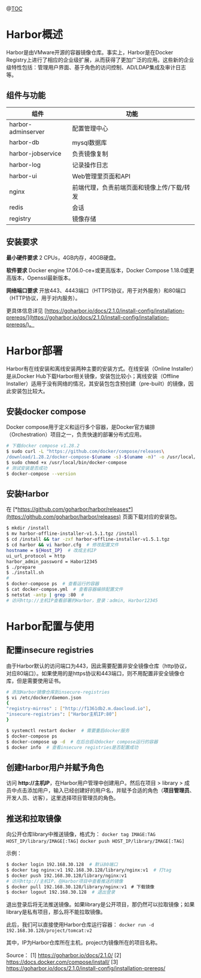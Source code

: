 ﻿@[TOC](部署和使用Harbor镜像仓库)

# Harbor概述
Harbor是由VMware开源的容器镜像仓库。事实上，Harbor是在Docker Registry上进行了相应的企业级扩展，从而获得了更加广泛的应用。这些新的企业级特性包括：管理用户界面、基于角色的访问控制、AD/LDAP集成及审计日志等。

## 组件与功能
| 组件 | 功能 |
|--|--|
| harbor-adminserver | 配置管理中心 |
| harbor-db | mysql数据库 |
| harbor-jobservice | 负责镜像复制 |
| harbor-log | 记录操作日志 |
| harbor-ui | Web管理里页面和API |
| nginx | 前端代理，负责前端页面和镜像上传/下载/转发 |
| redis | 会话 |
| registry | 镜像存储 |

## 安装要求

**最小硬件要求**
2 CPUs，4GB内存，40GB硬盘。

**软件要求**
Docker engine 17.06.0-ce+或更高版本，Docker Compose 1.18.0或更高版本，Openssl最新版本。

**网络端口要求**
开放443、4443端口（HTTPS协议，用于对外服务）和80端口（HTTP协议，用于对内服务）。

更具体信息详见 [https://goharbor.io/docs/2.1.0/install-config/installation-prereqs/](https://goharbor.io/docs/2.1.0/install-config/installation-prereqs/)。

# Harbor部署
Harbor有在线安装和离线安装两种主要的安装方式。在线安装（Online Installer）是从Docker Hub下载Harbor相关镜像，安装包比较小；离线安装（Offline Installer）适用于没有网络的情况，其安装包包含预创建（pre-built）的镜像，因此安装包比较大。

## 安装docker compose

Docker compose用于定义和运行多个容器，是Docker官方编排（Orchestration）项目之一，负责快速的部署分布式应用。
```bash
# 下载docker compose v1.28.2
$ sudo curl -L "https://github.com/docker/compose/releases\
/download/1.28.2/docker-compose-$(uname -s)-$(uname -m)" -o /usr/local/bin/docker-compose
$ sudo chmod +x /usr/local/bin/docker-compose
# 测试安装是否成功
$ docker-compose --version
```

## 安装Harbor
在 [*https://github.com/goharbor/harbor/releases*](https://github.com/goharbor/harbor/releases) 页面下载对应的安装包。
```bash
$ mkdir /install
$ mv harbor-offline-installer-v1.5.1.tgz /install
$ cd /install && tar -zxf harbor-offline-installer-v1.5.1.tgz
$ cd harbor && vi harbor.cfg  # 修改配置文件
hostname = ${Host_IP}  # 改成主机IP
ui_url_protocol = http
harbor_admin_password = Habor12345
$ ./prepare
$ ./install.sh
# 
$ docker-compose ps  # 查看运行的容器
$ cat docker-compse.yml  # 查看容器编排配置文件
$ netstat -antp | grep :80  # 
# 访问http://主机IP查看部署的Harbor，登录：admin, Harbor12345
```

# Harbor配置与使用
## 配置insecure registries
由于Harbor默认的访问端口为443，因此需要配置非安全镜像仓库（http协议，对应80端口）。如果使用的是https协议和443端口，则不用配置非安全镜像仓库，但是需要使用证书。
```bash
# 添加Harbor镜像仓库到insecure-registries
$ vi /etc/docker/daemon.json
{
"registry-mirros" : ["http://f1361db2.m.daocloud.io"],
"insecure-registries": ["Harbor主机IP:80"]
}

$ systemctl restart docker  # 需要重启docker服务
$ docker-compose ps
$ docker-compose up -d  # 在后台启动docker compose运行的容器
$ docker info  # 查看insecure registries是否配置成功
```

## 创建Harbor用户并赋予角色
访问 **http://主机IP**，在Harbor用户管理中创建用户。然后在项目 > library > 成员中点击添加用户，输入已经创建好的用户名，并赋予合适的角色（**项目管理员**、开发人员、访客），这里选择项目管理员的角色。


## 推送和拉取镜像
向公开仓库library中推送镜像，格式为：
`docker tag IMAGE:TAG HOST_IP/library/IMAGE[:TAG]`
`docker push HOST_IP/library/IMAGE[:TAG]`


示例：
```bash
$ docker login 192.168.30.128  # 默认80端口
$ docker tag nginx:v1 192.168.30.128/library/nginx:v1  # 打tag
$ docker push 192.168.30.128/library/nginx:v1
# 访问http://主机IP，在Harbor项目中查看推送的镜像
$ docker pull 192.168.30.128/library/nginx:v1　# 下载镜像
$ docker logout 192.168.30.128  # 退出登录
```
退出登录后将无法推送镜像。如果library是公开项目，那仍然可以拉取镜像；如果library是私有项目，那么将不能拉取镜像。

此后，我们可以直接使用Harbor仓库运行容器：
`docker run -d 192.168.30.128/project/tomcat:v2` 

其中，IP为Harbor仓库所在主机，project为镜像所在的项目名称。


Source：
\[1] https://goharbor.io/docs/2.1.0/
\[2] https://docs.docker.com/compose/install/
\[3] https://goharbor.io/docs/2.1.0/install-config/installation-prereqs/

